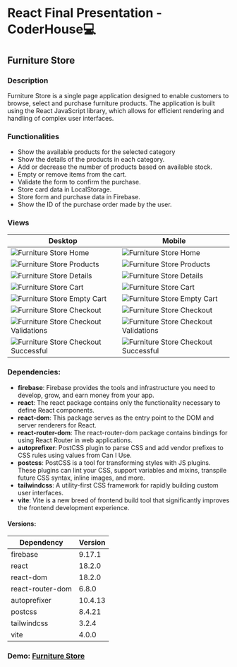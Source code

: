 # React Final Presentation - CoderHouse💻

## Furniture Store

### Description

Furniture Store is a single page application designed to enable customers to browse, select and purchase furniture products. The application is built using the React JavaScript library, which allows for efficient rendering and handling of complex user interfaces.

### Functionalities

- Show the available products for the selected category
- Show the details of the products in each category.
- Add or decrease the number of products based on available stock.
- Empty or remove items from the cart.
- Validate the form to confirm the purchase.
- Store card data in LocalStorage.
- Store form and purchase data in Firebase.
- Show the ID of the purchase order made by the user.

### Views

| Desktop                                                                                           | Mobile                                                                                           |
| ------------------------------------------------------------------------------------------------- | ------------------------------------------------------------------------------------------------ |
| ![Furniture Store Home](/src/assets/screenshots/desktop/home.png)                                 | ![Furniture Store Home](/src/assets/screenshots/mobile/home.png)                                 |
| ![Furniture Store Products](/src/assets/screenshots/desktop/category-products.png)                | ![Furniture Store Products](/src/assets/screenshots/mobile/category-products.png)                |
| ![Furniture Store Details](/src/assets/screenshots/desktop/product-details.png)                   | ![Furniture Store Details](/src/assets/screenshots/mobile/product-details.png)                   |
| ![Furniture Store Cart](/src/assets/screenshots/desktop/cart.png)                                 | ![Furniture Store Cart](/src/assets/screenshots/mobile/cart.png)                                 |
| ![Furniture Store Empty Cart](/src/assets/screenshots/desktop/empty-cart.png)                     | ![Furniture Store Empty Cart](/src/assets/screenshots/mobile/empty-cart.png)                     |
| ![Furniture Store Checkout](/src/assets/screenshots/desktop/checkout.png)                         | ![Furniture Store Checkout](/src/assets/screenshots/mobile/checkout.png)                         |
| ![Furniture Store Checkout Validations](/src/assets/screenshots/desktop/checkout-validations.png) | ![Furniture Store Checkout Validations](/src/assets/screenshots/mobile/checkout-validations.png) |
| ![Furniture Store Checkout Successful](/src/assets/screenshots/desktop/checkout-successful.png)   | ![Furniture Store Checkout Successful](/src/assets/screenshots/mobile/checkout-successful.png)   |

### Dependencies:

- **firebase**: Firebase provides the tools and infrastructure you need to develop, grow, and earn money from your app.
- **react**: The react package contains only the functionality necessary to define React components.
- **react-dom**: This package serves as the entry point to the DOM and server renderers for React.
- **react-router-dom**: The react-router-dom package contains bindings for using React Router in web applications.
- **autoprefixer**: PostCSS plugin to parse CSS and add vendor prefixes to CSS rules using values from Can I Use.
- **postcss**: PostCSS is a tool for transforming styles with JS plugins. These plugins can lint your CSS, support variables and mixins, transpile future CSS syntax, inline images, and more.
- **tailwindcss**: A utility-first CSS framework for rapidly building custom user interfaces.
- **vite**: Vite is a new breed of frontend build tool that significantly improves the frontend development experience.

#### Versions:

| Dependency       | Version |
| ---------------- | ------- |
| firebase         | 9.17.1  |
| react            | 18.2.0  |
| react-dom        | 18.2.0  |
| react-router-dom | 6.8.0   |
| autoprefixer     | 10.4.13 |
| postcss          | 8.4.21  |
| tailwindcss      | 3.2.4   |
| vite             | 4.0.0   |

### Demo: [Furniture Store](https://furniture-store-dg.netlify.app/)

